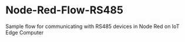# Node-Red-Flow-RS485
Sample flow for communicating with RS485 devices in Node Red on IoT Edge Computer
